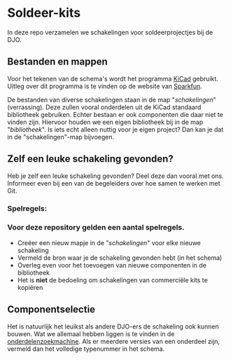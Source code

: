 # Soldeer-kits
In deze repo verzamelen we schakelingen voor soldeerprojectjes bij de DJO.

## Bestanden en mappen

Voor het tekenen van de schema's wordt het programma [KiCad](https://kicad-pcb.org/) gebruikt. Uitleg over dit programma is te vinden op de website van [Sparkfun](https://learn.sparkfun.com/tutorials/beginners-guide-to-kicad/all#running-design-rule-check). 

De bestanden van diverse schakelingen staan in de map "*schakelingen*" (verrassing). Deze zullen vooral onderdelen uit de KiCad standaard bibliotheek gebruiken. Echter bestaan er ook componenten die daar niet te vinden zijn. Hiervoor houden we een eigen bibliotheek bij in de map "*bibliotheek*". Is iets echt alleen nuttig voor je eigen project? Dan kan je dat in de "schakelingen"-map bijvoegen.

## Zelf een leuke schakeling gevonden?

Heb je zelf een leuke schakeling gevonden? Deel deze dan vooral met ons. Informeer even bij een van de begeleiders over hoe samen te werken met Git. 

### Spelregels:

### Voor deze repository gelden een aantal spelregels.

- Creëer een nieuw mapje in de "*schakelingen*" voor elke nieuwe schakeling
- Vermeld de bron waar je de schakeling gevonden hebt (in het schema)
- Overleg even voor het toevoegen van nieuwe componenten in de bibliotheek
- Het is **niet** de bedoeling om schakelingen van commerciële kits te kopiëren

## Componentselectie

Het is natuurlijk het leuikst als andere DJO-ers de schakeling ook kunnen bouwen. Wat we allemaal hebben liggen is te vinden in de [onderdelenzoekmachine](https://www.djoamersfoort.nl/zoekmachine/). Als er meerdere versies van een onderdeel zijn, vermeld dan het volledige typenummer in het schema.